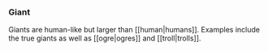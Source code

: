### Giant

Giants are human-like but larger than [[human|humans]]. Examples include the true giants as well as [[ogre|ogres]] and [[troll|trolls]].